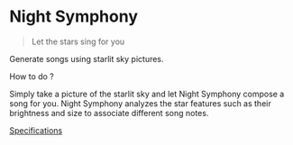 # Night Symphony

> Let the stars sing for you

Generate songs using starlit sky pictures.

How to do ?

Simply take a picture of the starlit sky and let Night Symphony compose a song for you. Night Symphony analyzes the star features such as their brightness and size to associate different song notes.

[Specifications](./specifications.md)

